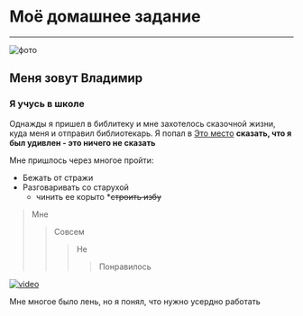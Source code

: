 # Моё домашнее задание
_____
![фото](https://fkniga.ru/insecure/fit/500/700/ce/0/bG9jYWw6Ly8vbWVkaWEvcHJvZHVjdC8wNS8wNTAzMDUvS0EtMDAzNzYyMDcuanBn.jpg)

## Меня зовут Владимир
### Я учусь в школе
Однажды я пришел в библитеку и мне захотелось сказочной жизни, куда меня и отправил библиотекарь. Я попал в [Это место](https://ru.wikipedia.org/wiki/Тридевятое_царство)
**сказать, что я был удивлен - это ничего не сказать**

Мне пришлось через многое пройти:
* Бежать от стражи
* Разговаривать со старухой
  * чинить ее корыто
  *~~строить избу~~
>Мне
>>Совсем
>>>Не
>>>>Понравилось

[![video](https://gamebomb.ru/files/galleries/001/4/4c/393485.jpg)](https://www.youtube.com/watch?v=9xMGp7XAc08)

Мне многое было лень, но я понял, что нужно  усердно работать